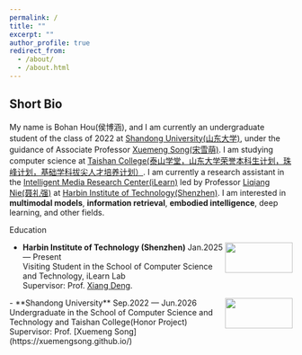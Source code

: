 ```yaml
---
permalink: /
title: ""
excerpt: ""
author_profile: true
redirect_from: 
  - /about/
  - /about.html
---
```

Short Bio
---   
My name is Bohan Hou(侯博涵), and I am currently an undergraduate student of the class of 2022 at [Shandong University(山东大学)](https://www.sdu.edu.cn), under the guidance of Associate Professor [Xuemeng Song(宋雪萌)](https://xuemengsong.github.io/). I am studying computer science at [Taishan College(泰山学堂，山东大学荣誉本科生计划，珠峰计划，基础学科拔尖人才培养计划）](https://www.tsxt.sdu.edu.cn). I am currently a research assistant in the [Intelligent Media Research Center(iLearn)](https://ilearn.qd.sdu.edu.cn) led by Professor [Liqiang Nie(聂礼强)](https://liqiangnie.github.io) at [Harbin Institute of Technology(Shenzhen)](https://www.hitsz.edu.cn).  I am interested in **multimodal models**, **information retrieval**, **embodied intelligence**, deep learning, and other fields.

Education
<div align="left">
          <a target="_blank" rel="external">
            <img border="0" src="https://haokunwen.github.io/images/HIT-LOGO.png" align="right" width="120" height="54">
          </a>     
  </div>  
  
- **Harbin Institute of Technology (Shenzhen)** Jan.2025 — Present    
  Visiting Student in the School of Computer Science and Technology, iLearn Lab  
  Supervisor: Prof. [Xiang Deng](https://faculty.hitsz.edu.cn/dengxiang).  

<div align="left">
    <a target="_blank" rel="external">
      <img border="0" src="https://haokunwen.github.io/images/SDU-LOGO.png" align="right" width="120" height="54">
    </a>     
</div>  
- **Shandong University** Sep.2022 — Jun.2026  
  Undergraduate in the School of Computer Science and Technology and Taishan College(Honor Project)
  Supervisor: Prof. [Xuemeng Song](https://xuemengsong.github.io/) 

